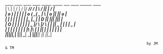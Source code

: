   ____   ____   ____       ____  _____ _____     ___     ____  ______   ____ <br>
 |    \ |    | /    |     /    |/ ___// ___/    |   \   /    ||      | /    |<br>
 |  o  ) |  | |   __|    |  o  (   \_(   \_     |    \ |  o  ||      ||  o  |<br>
 |     | |  | |  |  |    |     |\__  |\__  |    |  D  ||     ||_|  |_||     |<br>
 |  O  | |  | |  |_ |    |  _  |/  \ |/  \ |    |     ||  _  |  |  |  |  _  |<br>
 |     | |  | |     |    |  |  |\    |\    |    |     ||  |  |  |  |  |  |  |<br>
 |_____||____||___,_|    |__|__| \___| \___|    |_____||__|__|  |__|  |__|__|<br>
                                                                            
                                                                    by JM & TM
